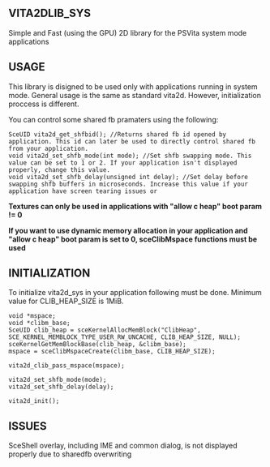 ## VITA2DLIB_SYS

Simple and Fast (using the GPU) 2D library for the PSVita system mode applications

## USAGE

This library is disigned to be used only with applications running in system mode. General usage is the same as standard vita2d. However, initialization proccess is different.

You can control some shared fb pramaters using the following:
```
SceUID vita2d_get_shfbid(); //Returns shared fb id opened by application. This id can later be used to directly control shared fb from your application.
void vita2d_set_shfb_mode(int mode); //Set shfb swapping mode. This value can be set to 1 or 2. If your application isn't displayed properly, change this value.
void vita2d_set_shfb_delay(unsigned int delay); //Set delay before swapping shfb buffers in microseconds. Increase this value if your application have screen tearing issues or
```

**Textures can only be used in applications with "allow c heap" boot param != 0**


**If you want to use dynamic memory allocation in your application and "allow c heap" boot param is set to 0, sceClibMspace functions must be used**

## INITIALIZATION

To initialize vita2d_sys in your application following must be done. Minimum value for CLIB_HEAP_SIZE is 1MiB.
```
void *mspace;
void *clibm_base;
SceUID clib_heap = sceKernelAllocMemBlock("ClibHeap", SCE_KERNEL_MEMBLOCK_TYPE_USER_RW_UNCACHE, CLIB_HEAP_SIZE, NULL);
sceKernelGetMemBlockBase(clib_heap, &clibm_base);
mspace = sceClibMspaceCreate(clibm_base, CLIB_HEAP_SIZE);

vita2d_clib_pass_mspace(mspace);

vita2d_set_shfb_mode(mode);
vita2d_set_shfb_delay(delay);

vita2d_init();
```

## ISSUES

SceShell overlay, including IME and common dialog, is not displayed properly due to sharedfb overwriting

